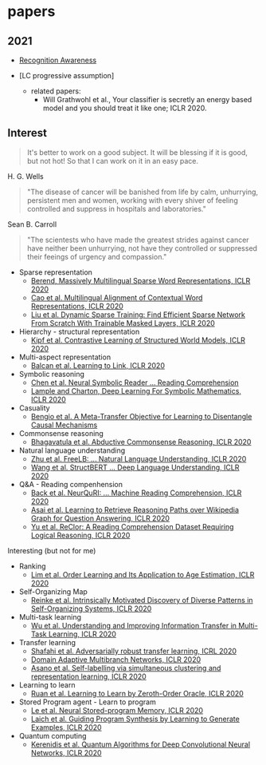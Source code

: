 # papers

## 2021

* [Recognition Awareness](https://github.com/tatpongkatanyukul/papers/tree/main/RecogAwareness)

* [LC progressive assumption]
  * related papers:
    * Will Grathwohl et al., Your classifier is secretly an energy based model and you should treat it like one; ICLR 2020.


## Interest

> It's better to work on a good subject. It will be blessing if it is good, but not hot! So that I can work on it in an easy pace.

H. G. Wells
> "The disease of cancer will be banished from life by calm, unhurrying, persistent men and women, working with every shiver of feeling controlled and suppress in hospitals and laboratories."

Sean B. Carroll
> "The scientests who have made the greatest strides against cancer have neither been unhurrying, not have they controlled or suppressed their feeings of urgency and compassion."

* Sparse representation
  * [Berend, Massively Multilingual Sparse Word Representations, ICLR 2020](https://iclr.cc/virtual_2020/poster_HyeYTgrFPB.html) 
  * [Cao et al. Multilingual Alignment of Contextual Word Representations, ICLR 2020](https://iclr.cc/virtual_2020/poster_r1xCMyBtPS.html)
  * [Liu et al. Dynamic Sparse Training: Find Efficient Sparse Network From Scratch With Trainable Masked Layers, ICLR 2020](https://iclr.cc/virtual_2020/poster_SJlbGJrtDB.html)
* Hierarchy - structural representation
  * [Kipf et al. Contrastive Learning of Structured World Models, ICLR 2020](https://iclr.cc/virtual_2020/poster_H1gax6VtDB.html) 
* Multi-aspect representation
  * [Balcan et al. Learning to Link, ICLR 2020](https://iclr.cc/virtual_2020/poster_S1eRbANtDB.html) 
* Symbolic reasoning
  * [Chen et al. Neural Symbolic Reader ... Reading Comprehension](https://iclr.cc/virtual_2020/poster_ryxjnREFwH.html) 
  * [Lample and Charton, Deep Learning For Symbolic Mathematics, ICLR 2020](https://iclr.cc/virtual_2020/poster_S1eZYeHFDS.html)
* Casuality
  * [Bengio et al. A Meta-Transfer Objective for Learning to Disentangle Causal Mechanisms](https://iclr.cc/virtual_2020/poster_ryxWIgBFPS.html)  
* Commonsense reasoning
  * [Bhagavatula et al. Abductive Commonsense Reasoning, ICLR 2020](https://iclr.cc/virtual_2020/poster_Byg1v1HKDB.html) 
* Natural language understanding
  * [Zhu et al. FreeLB: ... Natural Language Understanding, ICLR 2020](https://iclr.cc/virtual_2020/poster_BygzbyHFvB.html)
  * [Wang et al. StructBERT ... Deep Language Understanding, ICLR 2020](https://iclr.cc/virtual_2020/poster_BJgQ4lSFPH.html)
* Q&A - Reading compenhension
  * [Back et al. NeurQuRI: ... Machine Reading Comprehension, ICLR 2020](https://iclr.cc/virtual_2020/poster_ryxgsCVYPr.html)
  * [Asai et al. Learning to Retrieve Reasoning Paths over Wikipedia Graph for Question Answering, ICLR 2020](https://iclr.cc/virtual_2020/poster_SJgVHkrYDH.html)
  * [Yu et al. ReClor: A Reading Comprehension Dataset Requiring Logical Reasoning, ICLR 2020](https://iclr.cc/virtual_2020/poster_HJgJtT4tvB.html)

Interesting (but not for me)
  * Ranking
    * [Lim et al. Order Learning and Its Application to Age Estimation, ICLR 2020](https://iclr.cc/virtual_2020/poster_HygsuaNFwr.html) 
  * Self-Organizing Map
    * [Reinke et al. Intrinsically Motivated Discovery of Diverse Patterns in Self-Organizing Systems, ICLR 2020](https://iclr.cc/virtual_2020/poster_rkg6sJHYDr.html) 
  * Multi-task learning
    * [Wu et al. Understanding and Improving Information Transfer in Multi-Task Learning, ICLR 2020](https://iclr.cc/virtual_2020/poster_SylzhkBtDB.html) 
  * Transfer learning
    * [Shafahi et al. Adversarially robust transfer learning, ICRL 2020](https://iclr.cc/virtual_2020/poster_ryebG04YvB.html)  
    * [Domain Adaptive Multibranch Networks, ICLR 2020](https://iclr.cc/virtual_2020/poster_rJxycxHKDS.html)
    * [Asano et al. Self-labelling via simultaneous clustering and representation learning, ICLR 2020](https://iclr.cc/virtual_2020/poster_Hyx-jyBFPr.html)
  * Learning to learn
    * [Ruan et al. Learning to Learn by Zeroth-Order Oracle, ICLR 2020](https://iclr.cc/virtual_2020/poster_ryxz8CVYDH.html) 
  * Stored Program agent - Learn to program
    * [Le et al. Neural Stored-program Memory, ICLR 2020](https://iclr.cc/virtual_2020/poster_rkxxA24FDr.html)  
    * [Laich et al. Guiding Program Synthesis by Learning to Generate Examples, ICLR 2020](https://iclr.cc/virtual_2020/poster_BJl07ySKvS.html) 
  * Quantum computing
    * [Kerenidis et al. Quantum Algorithms for Deep Convolutional Neural Networks, ICLR 2020](https://iclr.cc/virtual_2020/poster_Hygab1rKDS.html) 
